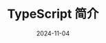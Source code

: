 ---
id: ts-intro
slug: /ts-intro
title: TypeScript 简介
date: 2024-11-04
authors: Hoo
tags: [typescript]
keywords: [typescript]
---